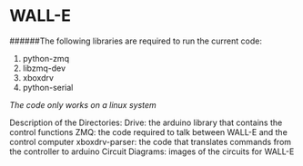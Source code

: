 WALL-E
======
######The following libraries are required to run the current code:

1. python-zmq
2. libzmq-dev
3. xboxdrv
4. python-serial

_The code only works on a linux system_


Description of the Directories:
Drive: the arduino library that contains the control functions
ZMQ: the code required to talk between WALL-E and the control computer
xboxdrv-parser: the code that translates commands from the controller to arduino
Circuit Diagrams: images of the circuits for WALL-E
